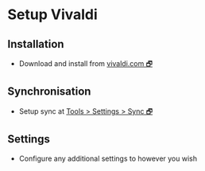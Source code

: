 # Setup Vivaldi

## Installation

- Download and install from [vivaldi.com 🗗](https://vivaldi.com)

## Synchronisation

- Setup sync at [Tools > Settings > Sync 🗗](vivaldi://settings/sync/)

## Settings

- Configure any additional settings to however you wish
